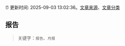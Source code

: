 :alarm_clock: 更新时间: 2025-09-03 13:02:36。[文章来源](/README.md)、[文章分类](/TAGS.md)

## 报告


> 关键字：`报告`、`月报`



